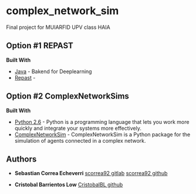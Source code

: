 # complex_network_sim
Final project for MUIARFID UPV class HAIA

## Option #1 REPAST
**Built With**

* [Java](https://github.com/tensorflow/tensorflow) - Bakend for Deeplearning
* [Repast](https://github.com/keras-team/keras) - 

## Option #2 ComplexNetworkSims
**Built With**

* [Python 2.6](https://www.python.org) - Python is a programming language that lets you work more quickly and integrate your systems more effectively.
* [ComplexNetworkSim](https://pythonhosted.org/ComplexNetworkSim/) - ComplexNetworkSim is a Python package for the simulation of agents connected in a complex network.

## Authors

* **Sebastian Correa Echeverri** [scorrea92 gitlab](https://gitlab.com/scorrea92) [scorrea92 github](https://github.com/scorrea92)

* **Cristobal Barrientos Low** [CristobalBL github](https://github.com/CristobalBL)
